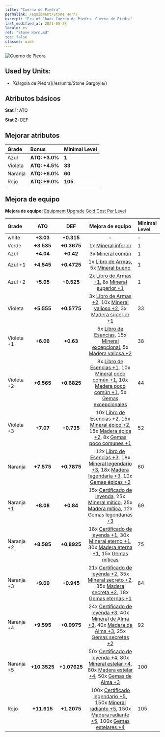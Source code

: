 ```yaml
---
title: "Cuerno de Piedra"
permalink: /equipment/Stone Horn/
excerpt: "Era of Chaos Cuerno de Piedra. Cuerno de Piedra"
last_modified_at: 2021-05-28
locale: es
ref: "Stone Horn.md"
toc: false
classes: wide
---
```


  ![Cuerno de Piedra](/images/e/e_6021.png)

## Used by Units:

* [Gárgola de Piedra](/es/units/Stone Gargoyle/) 


## Atributos básicos
 **Stat 1:** ATQ

 **Stat 2:** DEF

## Mejorar atributos

  |     Grade    |   Bonus | Minimal Level | 
  |:-------------|:--------|:--------------| 
  | Azul | **ATQ: +3.0%** | **1** | 
  | Violeta | **ATQ: +4.5%** | **33** | 
  | Naranja | **ATQ: +6.0%** | **60** | 
  | Rojo | **ATQ: +9.0%** | **105** | 


## Mejora de equipo
 **Mejora de equipo:** [Equipment Upgrade Gold Cost Per Level](/equipment/EquipmentUpgradeCostPerLevel/) 

  |          Grade      | ATQ | DEF | Mejora de equipo | Minimal Level |
  |:--------------------|:---------:|:---------:|:----------------:|:--------------|
  | white | **+3.03** | **+0.315** | - | - |
  | Verde | **+3.535** | **+0.3675** | 1x [Mineral inferior](/ItemsES/mat_1/) | 1 |
  | Azul | **+4.04** | **+0.42** | 3x [Mineral común](/ItemsES/mat_6/) | 1 |
  | Azul +1 | **+4.545** | **+0.4725** | 1x [Libro de Armas](/ItemsES/mat_18/), 5x [Mineral bueno](/ItemsES/mat_12/) | 1 |
  | Azul +2 | **+5.05** | **+0.525** | 2x [Libro de Armas +1](/ItemsES/mat_25/), 8x [Mineral superior +1](/ItemsES/mat_19/) | 1 |
  | Violeta | **+5.555** | **+0.5775** | 3x [Libro de Armas +2](/ItemsES/mat_32/), 10x [Mineral valioso +2](/ItemsES/mat_26/), 3x [Madera superior +1](/ItemsES/mat_20/) | 33 |
  | Violeta +1 | **+6.06** | **+0.63** | 5x [Libro de Esencias](/ItemsES/mat_39/), 15x [Mineral excepcional](/ItemsES/mat_33/), 5x [Madera valiosa +2](/ItemsES/mat_27/) | 38 |
  | Violeta +2 | **+6.565** | **+0.6825** | 8x [Libro de Esencias +1](/ItemsES/mat_46/), 10x [Mineral poco común +1](/ItemsES/mat_40/), 10x [Madera poco común +1](/ItemsES/mat_41/), 5x [Gemas excepcionales](/ItemsES/mat_37/) | 44 |
  | Violeta +3 | **+7.07** | **+0.735** | 10x [Libro de Esencias +2](/ItemsES/mat_53/), 15x [Mineral épico +2](/ItemsES/mat_47/), 15x [Madera épica +2](/ItemsES/mat_48/), 8x [Gemas poco comunes +1](/ItemsES/mat_44/) | 52 |
  | Naranja | **+7.575** | **+0.7875** | 12x [Libro de Esencias +3](/ItemsES/mat_60/), 18x [Mineral legendario +3](/ItemsES/mat_54/), 18x [Madera legendaria +3](/ItemsES/mat_55/), 10x [Gemas épicas +2](/ItemsES/mat_51/) | 60 |
  | Naranja +1 | **+8.08** | **+0.84** | 15x [Certificado de leyenda](/ItemsES/mat_67/), 25x [Mineral mítico](/ItemsES/mat_61/), 25x [Madera mítica](/ItemsES/mat_62/), 12x [Gemas legendarias +3](/ItemsES/mat_58/) | 69 |
  | Naranja +2 | **+8.585** | **+0.8925** | 18x [Certificado de leyenda +1](/ItemsES/mat_74/), 30x [Mineral eterno +1](/ItemsES/mat_68/), 30x [Madera eterna +1](/ItemsES/mat_69/), 15x [Gemas míticas](/ItemsES/mat_65/) | 75 |
  | Naranja +3 | **+9.09** | **+0.945** | 21x [Certificado de leyenda +2](/ItemsES/mat_81/), 35x [Mineral secreto +2](/ItemsES/mat_75/), 35x [Madera secreta +2](/ItemsES/mat_76/), 18x [Gemas eternas +1](/ItemsES/mat_72/) | 84 |
  | Naranja +4 | **+9.595** | **+0.9975** | 24x [Certificado de leyenda +3](/ItemsES/mat_88/), 40x [Mineral de Alma +3](/ItemsES/mat_82/), 40x [Madera de Alma +3](/ItemsES/mat_83/), 25x [Gemas secretas +2](/ItemsES/mat_79/) | 92 |
  | Naranja +5 | **+10.3525** | **+1.07625** | 50x [Certificado de leyenda +4](/ItemsES/mat_95/), 80x [Mineral estelar +4](/ItemsES/mat_89/), 80x [Madera estelar +4](/ItemsES/mat_90/), 50x [Gemas de Alma +3](/ItemsES/mat_86/) | 100 |
  | Rojo | **+11.615** | **+1.2075** | 100x [Certificado legendario +5](/ItemsES/mat_102/), 150x [Mineral radiante +5](/ItemsES/mat_96/), 150x [Madera radiante +5](/ItemsES/mat_97/), 100x [Gemas estelares +4](/ItemsES/mat_93/) | 105 |

